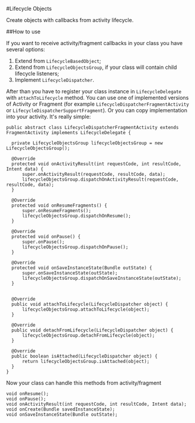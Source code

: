 #Lifecycle Objects

Create objects with callbacks from activity lifecycle.

##How to use

If you want to receive activity/fragment callbacks in your class you have several options:
 1. Extend from `LifecycleBasedObject`;
 2. Extend from `LifecycleObjectsGroup`, if your class will contain child lifecycle listeners;
 3. Implement `LifecycleDispatcher`.
 
After than you have to register your class instance in `LifecycleDelegate` with `attachToLifecycle` method. You can use one of implemented versions of Activity or Fragment (for example `LifecycleDispatcherFragmentActivity` or `LifecycleDispatcherSupportFragment`). Or you can copy implementation into your activity. It's really simple: 

    public abstract class LifecycleDispatcherFragmentActivity extends FragmentActivity implements LifecycleDelegate {
  
      private LifecycleObjectsGroup lifecycleObjectsGroup = new LifecycleObjectsGroup();
  
      @Override
      protected void onActivityResult(int requestCode, int resultCode, Intent data) {
          super.onActivityResult(requestCode, resultCode, data);
          lifecycleObjectsGroup.dispatchOnActivityResult(requestCode, resultCode, data);
      }
  
      @Override
      protected void onResumeFragments() {
          super.onResumeFragments();
          lifecycleObjectsGroup.dispatchOnResume();
      }
  
      @Override
      protected void onPause() {
          super.onPause();
          lifecycleObjectsGroup.dispatchOnPause();
      }
  
      @Override
      protected void onSaveInstanceState(Bundle outState) {
          super.onSaveInstanceState(outState);
          lifecycleObjectsGroup.dispatchOnSaveInstanceState(outState);
      }
  
  
      @Override
      public void attachToLifecycle(LifecycleDispatcher object) {
          lifecycleObjectsGroup.attachToLifecycle(object);
      }
  
      @Override
      public void detachFromLifecycle(LifecycleDispatcher object) {
          lifecycleObjectsGroup.detachFromLifecycle(object);
      }
  
      @Override
      public boolean isAttached(LifecycleDispatcher object) {
          return lifecycleObjectsGroup.isAttached(object);
      }
    }

Now your class can handle this methods from activity/fragment

    void onResume();
    void onPause();
    void onActivityResult(int requestCode, int resultCode, Intent data);
    void onCreate(Bundle savedInstanceState);
    void onSaveInstanceState(Bundle outState);

